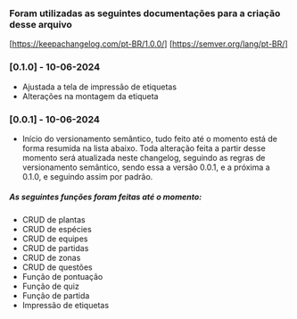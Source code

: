 ### Foram utilizadas as seguintes documentações para a criação desse arquivo

[https://keepachangelog.com/pt-BR/1.0.0/]
[https://semver.org/lang/pt-BR/]

### [0.1.0] - 10-06-2024
- Ajustada a tela de impressão de etiquetas
- Alterações na montagem da etiqueta

### [0.0.1] - 10-06-2024
- Início do versionamento semântico, tudo feito até o momento está de forma resumida na lista abaixo. Toda alteração feita a partir desse momento será atualizada neste changelog, seguindo as regras de versionamento semântico, sendo essa a versão 0.0.1, e a próxima a 0.1.0, e seguindo assim por padrão.

##### As seguintes funções foram feitas até o momento:
- CRUD de plantas
- CRUD de espécies
- CRUD de equipes
- CRUD de partidas
- CRUD de zonas
- CRUD de questões
- Função de pontuação 
- Função de quiz 
- Função de partida
- Impressão de etiquetas